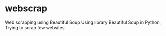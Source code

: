 # webscrap
Web scrapping using Beautiful Soup
Using library Beautiful Soup in Python, Trying to scrap few websites
